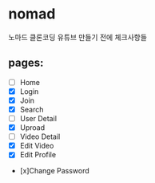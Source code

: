 # nomad

노마드 클론코딩 유튜브 만들기 전에 체크사항들

## pages:
- [ ] Home
- [x] Login
- [x] Join
- [x] Search
- [ ] User Detail
- [x] Uproad
- [ ] Video Detail
- [x] Edit Video
- [x] Edit Profile
- [x]Change Password